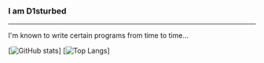 ### I am D1sturbed

***
I'm known to write certain programs from time to time...


[![GitHub stats](https://github-readme-stats.vercel.app/api?username=D1sturbing&show_icons=true&theme=dark)]
[![Top Langs](https://github-readme-stats.vercel.app/api/top-langs/?username=D1sturbing&layout=compact)]
